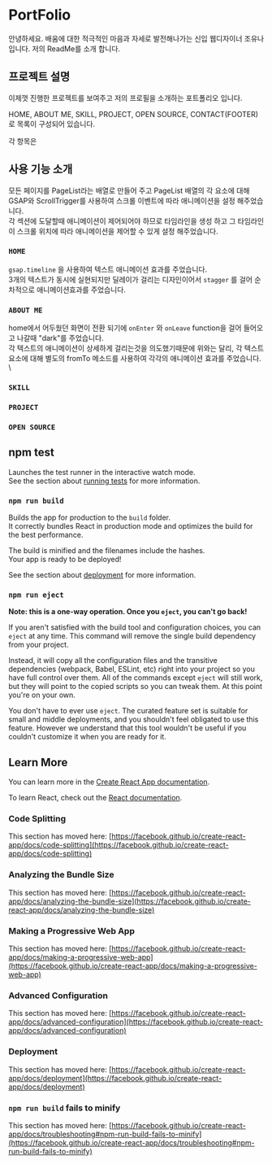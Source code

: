 # PortFolio

안녕하세요. 배움에 대한 적극적인 마음과 자세로 발전해나가는 신입 웹디자이너 조유나입니다.
저의 ReadMe를 소개 합니다.

## 프로젝트 설명

이제껏 진행한 프로젝트를 보여주고 저의 프로필을 소개하는 포트폴리오 입니다.

HOME, ABOUT ME, SKILL, PROJECT, OPEN SOURCE, CONTACT(FOOTER)로 목록이 구성되어 있습니다.

각 항목은 

  
## 사용 기능 소개
 모든 페이지를 PageList라는 배열로 만들어 주고 PageList 배열의 각 요소에 대해 GSAP와 ScrollTrigger를 사용하여 스크롤 이벤트에 따라 애니메이션을 설정 해주었습니다.  \
 각 섹션에 도달할때 애니메이션이 제어되어야 하므로 타임라인을 생성 하고 그 타임라인이 스크롤 위치에 따라 애니메이션을 제어할 수 있게 설정 해주었습니다.
 
### `HOME`
`gsap.timeline` 을 사용하여 텍스트 애니메이션 효과를 주었습니다.  \
3개의 텍스트가 동시에 실현되지만 딜레이가 걸리는 디자인이어서 `stagger` 를 걸어 순차적으로 애니메이션효과를 주었습니다.

### `ABOUT ME`
home에서 어두웠던 화면이 전환 되기에 `onEnter` 와 `onLeave` function을 걸어 들어오고 나갈때 "dark"를 주었습니다.  \
각 텍스트의 애니메이션이 상세하게 걸리는것을 의도했기때문에 위와는 달리, 각 텍스트 요소에 대해 별도의 fromTo 메소드를 사용하여 각각의 애니메이션 효과를 주었습니다.  \

### `SKILL`


### `PROJECT`


### `OPEN SOURCE`

## npm test

Launches the test runner in the interactive watch mode.\
See the section about [running tests](https://facebook.github.io/create-react-app/docs/running-tests) for more information.

### `npm run build`

Builds the app for production to the `build` folder.\
It correctly bundles React in production mode and optimizes the build for the best performance.

The build is minified and the filenames include the hashes.\
Your app is ready to be deployed!

See the section about [deployment](https://facebook.github.io/create-react-app/docs/deployment) for more information.

### `npm run eject`

**Note: this is a one-way operation. Once you `eject`, you can't go back!**

If you aren't satisfied with the build tool and configuration choices, you can `eject` at any time. This command will remove the single build dependency from your project.

Instead, it will copy all the configuration files and the transitive dependencies (webpack, Babel, ESLint, etc) right into your project so you have full control over them. All of the commands except `eject` will still work, but they will point to the copied scripts so you can tweak them. At this point you're on your own.

You don't have to ever use `eject`. The curated feature set is suitable for small and middle deployments, and you shouldn't feel obligated to use this feature. However we understand that this tool wouldn't be useful if you couldn't customize it when you are ready for it.

## Learn More

You can learn more in the [Create React App documentation](https://facebook.github.io/create-react-app/docs/getting-started).

To learn React, check out the [React documentation](https://reactjs.org/).

### Code Splitting

This section has moved here: [https://facebook.github.io/create-react-app/docs/code-splitting](https://facebook.github.io/create-react-app/docs/code-splitting)

### Analyzing the Bundle Size

This section has moved here: [https://facebook.github.io/create-react-app/docs/analyzing-the-bundle-size](https://facebook.github.io/create-react-app/docs/analyzing-the-bundle-size)

### Making a Progressive Web App

This section has moved here: [https://facebook.github.io/create-react-app/docs/making-a-progressive-web-app](https://facebook.github.io/create-react-app/docs/making-a-progressive-web-app)

### Advanced Configuration

This section has moved here: [https://facebook.github.io/create-react-app/docs/advanced-configuration](https://facebook.github.io/create-react-app/docs/advanced-configuration)

### Deployment

This section has moved here: [https://facebook.github.io/create-react-app/docs/deployment](https://facebook.github.io/create-react-app/docs/deployment)

### `npm run build` fails to minify

This section has moved here: [https://facebook.github.io/create-react-app/docs/troubleshooting#npm-run-build-fails-to-minify](https://facebook.github.io/create-react-app/docs/troubleshooting#npm-run-build-fails-to-minify)
